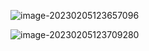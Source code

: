 

![image-20230205123657096](https://cdn.jsdelivr.net/gh/yzngo/ImageHosting/img/202302051236261.png)



![image-20230205123709280](https://cdn.jsdelivr.net/gh/yzngo/ImageHosting/img/202302051237419.png)
